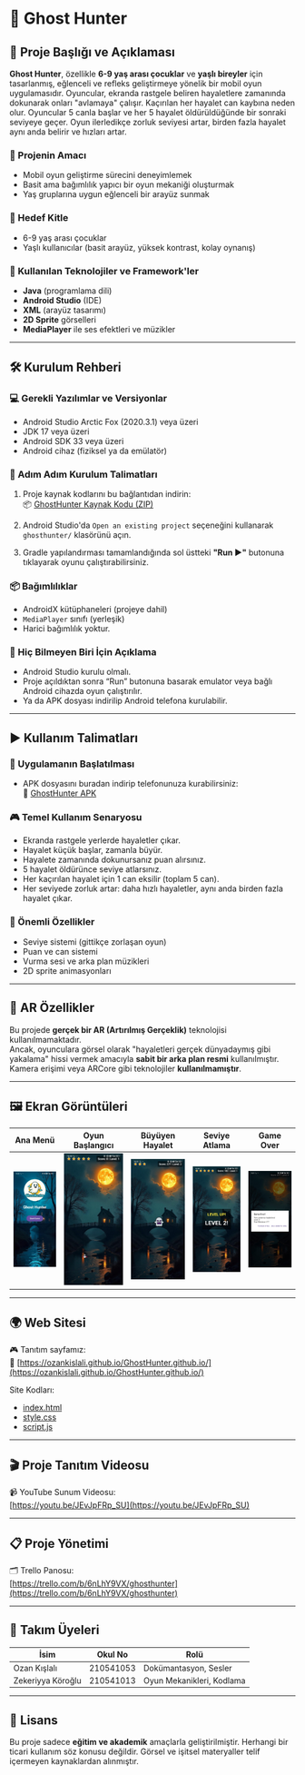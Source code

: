 # 👻 Ghost Hunter

## 📌 Proje Başlığı ve Açıklaması

**Ghost Hunter**, özellikle **6-9 yaş arası çocuklar** ve **yaşlı bireyler** için tasarlanmış, eğlenceli ve refleks geliştirmeye yönelik bir mobil oyun uygulamasıdır. Oyuncular, ekranda rastgele beliren hayaletlere zamanında dokunarak onları "avlamaya" çalışır. Kaçırılan her hayalet can kaybına neden olur. Oyuncular 5 canla başlar ve her 5 hayalet öldürüldüğünde bir sonraki seviyeye geçer. Oyun ilerledikçe zorluk seviyesi artar, birden fazla hayalet aynı anda belirir ve hızları artar.

### 🎯 Projenin Amacı
- Mobil oyun geliştirme sürecini deneyimlemek
- Basit ama bağımlılık yapıcı bir oyun mekaniği oluşturmak
- Yaş gruplarına uygun eğlenceli bir arayüz sunmak

### 👥 Hedef Kitle
- 6-9 yaş arası çocuklar  
- Yaşlı kullanıcılar (basit arayüz, yüksek kontrast, kolay oynanış)

### 🧰 Kullanılan Teknolojiler ve Framework'ler
- **Java** (programlama dili)
- **Android Studio** (IDE)
- **XML** (arayüz tasarımı)
- **2D Sprite** görselleri
- **MediaPlayer** ile ses efektleri ve müzikler

---

## 🛠️ Kurulum Rehberi

### 💻 Gerekli Yazılımlar ve Versiyonlar
- Android Studio Arctic Fox (2020.3.1) veya üzeri
- JDK 17 veya üzeri
- Android SDK 33 veya üzeri
- Android cihaz (fiziksel ya da emülatör)

### 🔧 Adım Adım Kurulum Talimatları
1. Proje kaynak kodlarını bu bağlantıdan indirin:  
   📦 [GhostHunter Kaynak Kodu (ZIP)](https://drive.google.com/file/d/1hSgrEtf9viSybgZsriOznflPY8lVHI3K/view?usp=sharing)

2. Android Studio'da `Open an existing project` seçeneğini kullanarak `ghosthunter/` klasörünü açın.

3. Gradle yapılandırması tamamlandığında sol üstteki **"Run ▶️"** butonuna tıklayarak oyunu çalıştırabilirsiniz.

### 📦 Bağımlılıklar
- AndroidX kütüphaneleri (projeye dahil)
- `MediaPlayer` sınıfı (yerleşik)
- Harici bağımlılık yoktur.

### 👶 Hiç Bilmeyen Biri İçin Açıklama
- Android Studio kurulu olmalı.
- Proje açıldıktan sonra “Run” butonuna basarak emulator veya bağlı Android cihazda oyun çalıştırılır.
- Ya da APK dosyası indirilip Android telefona kurulabilir.

---

## ▶️ Kullanım Talimatları

### 🚀 Uygulamanın Başlatılması
- APK dosyasını buradan indirip telefonunuza kurabilirsiniz:  
  📲 [GhostHunter APK](https://drive.google.com/file/d/1261TXQGQg-HUo4_ZoyC_uo6GKD8FcAsF/view?usp=sharing)

### 🎮 Temel Kullanım Senaryosu
- Ekranda rastgele yerlerde hayaletler çıkar.
- Hayalet küçük başlar, zamanla büyür.
- Hayalete zamanında dokunursanız puan alırsınız.
- 5 hayalet öldürünce seviye atlarsınız.
- Her kaçırılan hayalet için 1 can eksilir (toplam 5 can).
- Her seviyede zorluk artar: daha hızlı hayaletler, aynı anda birden fazla hayalet çıkar.

### 🌟 Önemli Özellikler
- Seviye sistemi (gittikçe zorlaşan oyun)
- Puan ve can sistemi
- Vurma sesi ve arka plan müzikleri
- 2D sprite animasyonları

---

## 🚫 AR Özellikler

Bu projede **gerçek bir AR (Artırılmış Gerçeklik)** teknolojisi kullanılmamaktadır.  
Ancak, oyunculara görsel olarak "hayaletleri gerçek dünyadaymış gibi yakalama" hissi vermek amacıyla **sabit bir arka plan resmi** kullanılmıştır. Kamera erişimi veya ARCore gibi teknolojiler **kullanılmamıştır**.

---

## 🖼️ Ekran Görüntüleri

| Ana Menü | Oyun Başlangıcı | Büyüyen Hayalet | Seviye Atlama | Game Over |
|----------|-----------------|-----------------|----------------|-----------|
| ![Ana Menü](screenshots/ekran1.png) | ![Oyun Başlangıcı](screenshots/ekran2.png) | ![Hayalet](screenshots/ekran3.png) | ![Seviye](screenshots/ekran4.png) | ![Bitti](screenshots/ekran5.png) |


---

## 🌍 Web Sitesi

🎮 Tanıtım sayfamız:  
🔗 [https://ozankislali.github.io/GhostHunter.github.io/](https://ozankislali.github.io/GhostHunter.github.io/)

Site Kodları:
- [index.html](https://github.com/ozankislali/GhostHunter.github.io/blob/main/index.html)  
- [style.css](https://github.com/ozankislali/GhostHunter.github.io/blob/main/style.css)  
- [script.js](https://github.com/ozankislali/GhostHunter.github.io/blob/main/script.js)

---

## 🎬 Proje Tanıtım Videosu

📹 YouTube Sunum Videosu:  
[https://youtu.be/JEvJpFRp_SU](https://youtu.be/JEvJpFRp_SU)

---

## 📋 Proje Yönetimi

🗂️ Trello Panosu:  
[https://trello.com/b/6nLhY9VX/ghosthunter](https://trello.com/b/6nLhY9VX/ghosthunter)

---

## 👥 Takım Üyeleri

| İsim             | Okul No  | Rolü                        |
|------------------|----------|-----------------------------|
| Ozan Kışlalı     | 210541053| Dokümantasyon, Sesler       |
| Zekeriyya Köroğlu| 210541013| Oyun Mekanikleri, Kodlama   |

---

## 📜 Lisans

Bu proje sadece **eğitim ve akademik** amaçlarla geliştirilmiştir. Herhangi bir ticari kullanım söz konusu değildir. Görsel ve işitsel materyaller telif içermeyen kaynaklardan alınmıştır.

